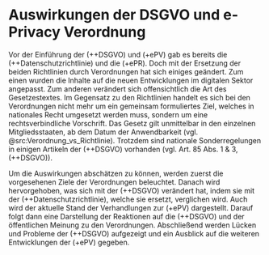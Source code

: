 # Auswirkungen der DSGVO und e-Privacy Verordnung

Vor der Einführung der (++DSGVO) und (+ePV) gab es bereits die (++Datenschutzrichtlinie) und die (+ePR). Doch mit der Ersetzung der beiden Richtlinien durch Verordnungen hat sich einiges geändert. Zum einen wurden die Inhalte auf die neuen Entwicklungen im digitalen Sektor angepasst. Zum anderen verändert sich offensichtlich die Art des Gesetzestextes. Im Gegensatz zu den Richtlinien handelt es sich bei den Verordnungen nicht mehr um ein gemeinsam formuliertes Ziel, welches in nationales Recht umgesetzt werden muss, sondern um eine rechtsverbindliche Vorschrift. Das Gesetz gilt unmittelbar in den einzelnen Mitgliedsstaaten, ab dem Datum der Anwendbarkeit (vgl. @src:Verordnung_vs_Richtlinie). Trotzdem sind nationale Sonderregelungen in einigen Artikeln der (++DSGVO) vorhanden (vgl. Art. 85 Abs. 1 & 3, (++DSGVO)).

Um die Auswirkungen abschätzen zu können, werden zuerst die vorgesehenen Ziele der Verordnungen beleuchtet. Danach wird hervorgehoben, was sich mit der (++DSGVO) verändert hat, indem sie mit der (++Datenschutzrichtlinie), welche sie ersetzt, verglichen wird. Auch wird der aktuelle Stand der Verhandlungen zur (+ePV) dargestellt. Darauf folgt dann eine Darstellung der Reaktionen auf die (++DSGVO) und der öffentlichen Meinung zu den Verordnungen. Abschließend werden Lücken und Probleme der (++DSGVO) aufgezeigt und ein Ausblick auf die weiteren Entwicklungen der (+ePV) gegeben.
